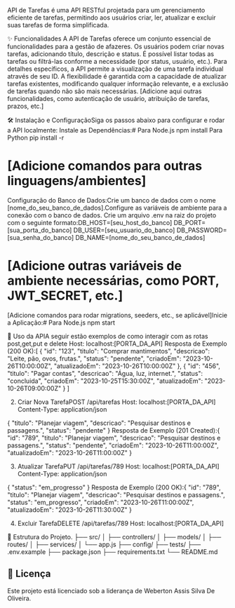 API de Tarefas
é uma API RESTful projetada para um gerenciamento eficiente de tarefas, permitindo aos usuários criar, ler, atualizar e excluir suas tarefas de forma simplificada.

✨ Funcionalidades
A API de Tarefas oferece um conjunto essencial de funcionalidades para a gestão de afazeres. Os usuários podem criar novas tarefas, adicionando título, descrição e status. É possível listar todas as tarefas ou filtrá-las conforme a necessidade (por status, usuário, etc.). Para detalhes específicos, a API permite a visualização de uma tarefa individual através de seu ID. A flexibilidade é garantida com a capacidade de atualizar tarefas existentes, modificando qualquer informação relevante, e a exclusão de tarefas quando não são mais necessárias. 
[Adicione aqui outras funcionalidades, como autenticação de usuário, atribuição de tarefas, prazos, etc.]

🛠️ Instalação e ConfiguraçãoSiga os passos abaixo para configurar e rodar a API localmente:
Instale as Dependências:# Para Node.js
npm install
Para Python
pip install -r 

# [Adicione comandos para outras linguagens/ambientes]
Configuração do Banco de Dados:Crie um banco de dados com o nome [nome_do_seu_banco_de_dados].Configure as variáveis de ambiente para a conexão com o banco de dados. Crie um arquivo .env na raiz do projeto com o seguinte formato:DB_HOST=[seu_host_do_banco]
DB_PORT=[sua_porta_do_banco]
DB_USER=[seu_usuario_do_banco]
DB_PASSWORD=[sua_senha_do_banco]
DB_NAME=[nome_do_seu_banco_de_dados]
# [Adicione outras variáveis de ambiente necessárias, como PORT, JWT_SECRET, etc.]
[Adicione comandos para rodar migrations, seeders, etc., se aplicável]Inicie a Aplicação:# Para Node.js
npm start

📖 Uso da APIA seguir estão exemplos de como interagir com as rotas post,get,put e delete
Host: localhost:[PORTA_DA_API]
Resposta de Exemplo (200 OK):[
  {
    "id": "123",
    "titulo": "Comprar mantimentos",
    "descricao": "Leite, pão, ovos, frutas.",
    "status": "pendente",
    "criadoEm": "2023-10-26T10:00:00Z",
    "atualizadoEm": "2023-10-26T10:00:00Z"
  },
  {
    "id": "456",
    "titulo": "Pagar contas",
    "descricao": "Água, luz, internet.",
    "status": "concluida",
    "criadoEm": "2023-10-25T15:30:00Z",
    "atualizadoEm": "2023-10-26T09:00:00Z"
  }
]

2. Criar Nova TarefaPOST /api/tarefas
Host: localhost:[PORTA_DA_API]
Content-Type: application/json

{
  "titulo": "Planejar viagem",
  "descricao": "Pesquisar destinos e passagens.",
  "status": "pendente"
}
Resposta de Exemplo (201 Created):{
  "id": "789",
  "titulo": "Planejar viagem",
  "descricao": "Pesquisar destinos e passagens.",
  "status": "pendente",
  "criadoEm": "2023-10-26T11:00:00Z",
  "atualizadoEm": "2023-10-26T11:00:00Z"
}

3. Atualizar TarefaPUT /api/tarefas/789
Host: localhost:[PORTA_DA_API]
Content-Type: application/json

{
  "status": "em_progresso"
}
Resposta de Exemplo (200 OK):{
  "id": "789",
  "titulo": "Planejar viagem",
  "descricao": "Pesquisar destinos e passagens.",
  "status": "em_progresso",
  "criadoEm": "2023-10-26T11:00:00Z",
  "atualizadoEm": "2023-10-26T11:30:00Z"
}

4. Excluir TarefaDELETE /api/tarefas/789
Host: localhost:[PORTA_DA_API]

📂 Estrutura do Projeto.
├── src/
│   ├── controllers/
│   ├── models/
│   ├── routes/
│   ├── services/
│   └── app.js
├── config/
├── tests/
├── .env.example
├── package.json
├── requirements.txt
└── README.md

## 📄 Licença
Este projeto está licenciado sob a liderança de Weberton Assis Silva De Oliveira.
